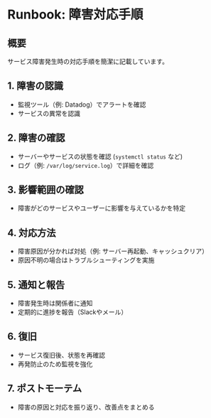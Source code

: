 # Runbook: 障害対応手順

## 概要
サービス障害発生時の対応手順を簡潔に記載しています。

## 1. 障害の認識
- 監視ツール（例: Datadog）でアラートを確認
- サービスの異常を認識

## 2. 障害の確認
- サーバーやサービスの状態を確認 (`systemctl status` など)
- ログ（例: `/var/log/service.log`）で詳細を確認

## 3. 影響範囲の確認
- 障害がどのサービスやユーザーに影響を与えているかを特定

## 4. 対応方法
- 障害原因が分かれば対処（例: サーバー再起動、キャッシュクリア）
- 原因不明の場合はトラブルシューティングを実施

## 5. 通知と報告
- 障害発生時は関係者に通知
- 定期的に進捗を報告（Slackやメール）

## 6. 復旧
- サービス復旧後、状態を再確認
- 再発防止のため監視を強化

## 7. ポストモーテム
- 障害の原因と対応を振り返り、改善点をまとめる
